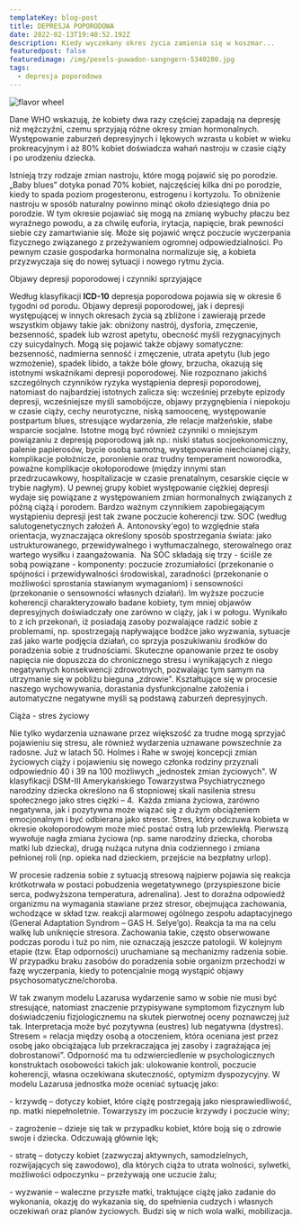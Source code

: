 ```yaml
---
templateKey: blog-post
title: DEPRESJA POPORODOWA
date: 2022-02-13T19:40:52.192Z
description: Kiedy wyczekany okres życia zamienia się w koszmar...
featuredpost: false
featuredimage: /img/pexels-puwadon-sangngern-5340280.jpg
tags:
  - depresja poporodowa
---
```

![flavor wheel](/img/pexels-puwadon-sangngern-5340280.jpg "DEPRESJA POPORODOWA")

Dane WHO wskazują, że kobiety dwa razy częściej zapadają na depresję niż mężczyźni, czemu sprzyjają różne okresy zmian hormonalnych. Występowanie zaburzeń depresyjnych i lękowych wzrasta u kobiet w wieku prokreacyjnym i aż 80% kobiet doświadcza wahań nastroju w czasie ciąży i po urodzeniu dziecka.  

Istnieją trzy rodzaje zmian nastroju, które mogą pojawić się po porodzie. „Baby blues” dotyka ponad 70% kobiet, najczęściej kilka dni po porodzie, kiedy to spada poziom progesteronu, estrogenu i kortyzolu. To obniżenie nastroju w sposób naturalny powinno minąć około dziesiątego dnia po porodzie. W tym okresie pojawiać się mogą na zmianę wybuchy płaczu bez wyraźnego powodu, a za chwilę euforia, irytacja, napięcie, brak pewności siebie czy zamartwianie się. Może się pojawić wręcz poczucie wyczerpania fizycznego związanego z przeżywaniem ogromnej odpowiedzialności. Po pewnym czasie gospodarka hormonalna normalizuje się, a kobieta przyzwyczaja się do nowej sytuacji i nowego rytmu życia. 

Objawy depresji poporodowej i czynniki sprzyjające 

Według klasyfikacji **ICD-10** depresja poporodowa pojawia się w okresie 6 tygodni od porodu. Objawy  depresji poporodowej, jak i depresji występującej w innych okresach życia są zbliżone i zawierają przede wszystkim objawy takie jak: obniżony nastrój, dysforia, zmęczenie, bezsenność, spadek lub wzrost apetytu, obecność myśli rezygnacyjnych czy suicydalnych. Mogą się pojawić także objawy somatyczne: bezsenność, nadmierna senność i zmęczenie, utrata apetytu (lub jego wzmożenie), spadek libido, a także bóle głowy, brzucha, okazują się istotnymi wskaźnikami depresji poporodowej. Nie rozpoznano jakichś szczególnych czynników ryzyka wystąpienia depresji poporodowej, natomiast do najbardziej istotnych zalicza się: wcześniej przebyte epizody depresji, wcześniejsze myśli samobójcze, objawy przygnębienia i niepokoju w czasie ciąży, cechy neurotyczne, niską samoocenę, występowanie postpartum blues, stresujące wydarzenia, złe relacje małżeńskie, słabe wsparcie socjalne. Istotne mogą być również czynniki o mniejszym powiązaniu z depresją poporodową jak np.: niski status socjoekonomiczny, palenie papierosów, bycie osobą samotną, występowanie niechcianej ciąży, komplikacje położnicze, poronienie oraz trudny temperament noworodka, poważne komplikacje okołoporodowe (między innymi stan przedrzucawkowy, hospitalizacje w czasie prenatalnym, cesarskie cięcie w trybie nagłym). U pewnej grupy kobiet występowanie ciężkiej depresji wydaje się powiązane z występowaniem zmian hormonalnych związanych z późną ciążą i porodem. Bardzo ważnym czynnikiem zapobiegającym wystąpieniu depresji jest tak zwane poczucie koherencji tzw. SOC (według salutogenetycznych założeń A. Antonovsky'ego) to względnie stała orientacja, wyznaczająca określony sposób spostrzegania świata: jako ustrukturowanego, przewidywalnego i wytłumaczalnego, sterowalnego oraz wartego wysiłku i zaangażowania.  Na SOC składają się trzy - ściśle ze sobą powiązane - komponenty: poczucie zrozumiałości (przekonanie o spójności i przewidywalności środowiska), zaradności (przekonanie o możliwości sprostania stawianym wymaganiom) i sensowności (przekonanie o sensowności własnych działań). Im wyższe poczucie koherencji charakteryzowało badane kobiety, tym mniej objawów depresyjnych doświadczały one zarówno w ciąży, jak i w połogu. Wynikało to z ich przekonań, iż posiadają zasoby pozwalające radzić sobie z problemami, np. spostrzegają napływające bodźce jako wyzwania, sytuacje zaś jako warte podjęcia działań, co sprzyja poszukiwaniu środków do poradzenia sobie z trudnościami. Skuteczne opanowanie przez te osoby napięcia nie dopuszcza do chronicznego stresu i wynikających z niego negatywnych konsekwencji zdrowotnych, pozwalając tym samym na utrzymanie się w pobliżu bieguna „zdrowie". Kształtujące się w procesie naszego wychowywania, dorastania  dysfunkcjonalne założenia i automatyczne negatywne myśli są podstawą  zaburzeń depresyjnych. 

Ciąża - stres życiowy

Nie tylko wydarzenia uznawane przez większość za trudne mogą sprzyjać pojawieniu się stresu, ale również wydarzenia uznawane powszechnie za radosne. Już w latach 50. Holmes i Rahe w swojej koncepcji zmian życiowych ciąży i pojawieniu się nowego członka rodziny przyznali odpowiednio 40 i 39 na 100 możliwych „jednostek zmian życiowych". W klasyfikacji DSM-III Amerykańskiego Towarzystwa Psychiatrycznego narodziny dziecka określono na 6 stopniowej skali nasilenia stresu społecznego jako stres ciężki – 4.  Każda zmiana życiowa, zarówno negatywna, jak i pozytywna może wiązać się z dużym obciążeniem emocjonalnym i być odbierana jako stresor. Stres, który odczuwa kobieta w okresie okołoporodowym może mieć postać ostrą lub przewlekłą. Pierwszą wywołuje nagła zmiana życiowa (np. same narodziny dziecka, choroba matki lub dziecka), drugą nużąca rutyna dnia codziennego i zmiana pełnionej roli (np. opieka nad dzieckiem, przejście na bezpłatny urlop). 

W procesie radzenia sobie z sytuacją stresową najpierw pojawia się reakcja krótkotrwała w postaci pobudzenia wegetatywnego (przyspieszone bicie serca, podwyższona temperatura, adrenalina). Jest to doraźna odpowiedź organizmu na wymagania stawiane przez stresor, obejmująca zachowania, wchodzące w skład tzw. reakcji alarmowej ogólnego zespołu adaptacyjnego (General Adaptation Syndrom – GAS H. Selye’go). Reakcja ta ma na celu walkę lub uniknięcie stresora. Zachowania takie, często obserwowane podczas porodu i tuż po nim, nie oznaczają jeszcze patologii. W kolejnym etapie (tzw. Etap odporności) uruchamiane są mechanizmy radzenia sobie. W przypadku braku zasobów do poradzenia sobie organizm przechodzi w fazę wyczerpania, kiedy to potencjalnie mogą wystąpić objawy psychosomatyczne/choroba. 

W tak zwanym modelu Lazarusa wydarzenie samo w sobie nie musi być stresujące,  natomiast znaczenie przypisywane symptomom fizycznym lub doświadczeniu fizjologicznemu na skutek pierwotnej oceny poznawczej już tak. Interpretacja może być pozytywna (eustres) lub negatywna (dystres). Stresem =  relacja między osobą a otoczeniem, która oceniana jest przez osobę jako obciążająca lub przekraczająca jej zasoby i zagrażająca jej dobrostanowi”. Odporność ma tu odzwierciedlenie w psychologicznych konstruktach osobowości takich jak: ulokowanie kontroli, poczucie koherencji, własna oczekiwana skuteczność, optymizm dyspozycyjny. W modelu Lazarusa jednostka może oceniać sytuację jako: 

\- krzywdę – dotyczy kobiet, które ciążę postrzegają jako niesprawiedliwość, np. matki niepełnoletnie. Towarzyszy im poczucie krzywdy i poczucie winy; 

\- zagrożenie – dzieje się tak w przypadku kobiet, które boją się o zdrowie swoje i dziecka. Odczuwają głównie lęk; 

\- stratę – dotyczy kobiet (zazwyczaj aktywnych, samodzielnych, rozwijających się zawodowo), dla których ciąża to utrata wolności, sylwetki, możliwości odpoczynku – przeżywają one uczucie żalu;

\- wyzwanie – waleczne przyszłe matki, traktujące ciążę jako zadanie do wykonania, okazję do wykazania się, do spełnienia cudzych i własnych oczekiwań oraz planów życiowych. Budzi się w nich wola walki, mobilizacja.